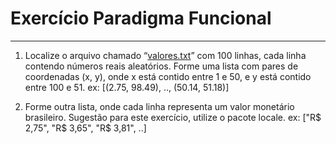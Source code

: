 # Exercício Paradigma Funcional

---

1. Localize o arquivo chamado “[valores.txt](../incolume/py/workshop/trainee/database/valores.txt)” com 100 linhas, cada linha contendo números reais aleatórios.
    Forme uma lista com pares de coordenadas (x, y), onde x está contido entre 1 e 50, e y está contido entre 100 e 51. ex: [(2.75, 98.49), .., (50.14, 51.18)]

2. Forme outra lista, onde cada linha representa um valor monetário brasileiro. Sugestão para este exercício, utilize o pacote locale. ex: ["R$ 2,75", "R$ 3,65", "R$ 3,81", ..]
